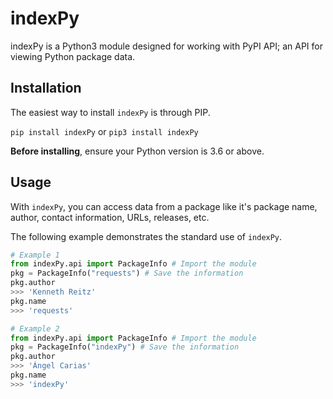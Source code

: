 # indexPy

indexPy is a Python3 module designed for working with PyPI API; an API for viewing Python package data.

## Installation

The easiest way to install `indexPy` is through PIP.

`pip install indexPy` or `pip3 install indexPy`

**Before installing**, ensure your Python version is 3.6 or above.

## Usage

With `indexPy`, you can access data from a package like it's package name, author,
contact information, URLs, releases, etc.

The following example demonstrates the standard use of `indexPy`.

```py
# Example 1
from indexPy.api import PackageInfo # Import the module
pkg = PackageInfo("requests") # Save the information
pkg.author
>>> 'Kenneth Reitz'
pkg.name
>>> 'requests'

# Example 2
from indexPy.api import PackageInfo # Import the module
pkg = PackageInfo("indexPy") # Save the information
pkg.author
>>> 'Ángel Carias'
pkg.name
>>> 'indexPy'
```
